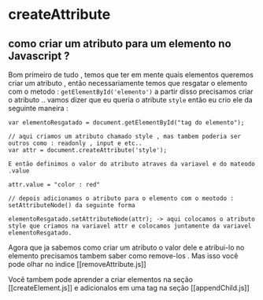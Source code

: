 # createAttribute

## como criar um atributo para um elemento no Javascript ?

 Bom primeiro de tudo , temos que  ter em mente quais elementos queremos criar um atributo , então necessariamente temos que resgatar o elemento com o metodo :  `getElementById('elemento')`  a partir disso precisamos criar o atributo .. vamos dizer que eu queria o atribute `style` então eu crio ele da seguinte maneira : 
 

	var elementoResgatado = document.getElementById("tag do elemento"); 
	
	// aqui criamos um atributo chamado style , mas tambem poderia ser outros como : readonly , input e etc..
	var attr = document.createAttribute('style'); 
	
	E então definimos o valor do atributo atraves da variavel e do mateodo .value
	
	attr.value = "color : red"
	
	// depois adicionamos o atributo para o elemento com o meotodo : setAttributeNode() da seguinte forma
	
	elementoResgatado.setAttributeNode(attr); -> aqui colocamos o atributo style que criamos na variavel attr e colocamos juntamente da variavel elementoResgatado.


Agora que ja sabemos como criar um atributo o valor dele e atribui-lo no elemento precisamos tambem saber como remove-los . Mas isso você pode olhar no indice [[removeAttribute.js]] 

Você tambem pode aprender a criar elementos na seção [[createElement.js]] e adicionalos em uma tag na seção [[appendChild.js]]

